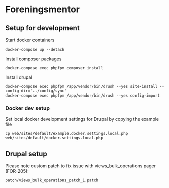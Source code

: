 # Foreningsmentor

## Setup for development

Start docker containers
```
docker-compose up --detach
```

Install composer packages
```
docker-compose exec phpfpm composer install
```

Install drupal
```
docker-compose exec phpfpm /app/vendor/bin/drush --yes site-install --config-dir='../config/sync'
docker-compose exec phpfpm /app/vendor/bin/drush --yes config-import
```

### Docker dev setup
Set local docker development settings for Drupal by copying the example file
```
cp web/sites/default/example.docker.settings.local.php web/sites/default/docker.settings.local.php
```

## Drupal setup
Please note custom patch to fix issue with views_bulk_operations pager (FOR-205):
```
patch/views_bulk_operations_patch_1.patch
```

